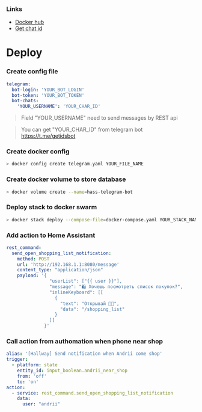 ### Links
- [Docker hub](https://hub.docker.com/r/dassader/hass-telegram-bot)
- [Get chat id](https://t.me/getidsbot)


# Deploy
### Create config file

```yaml
telegram:
  bot-login: 'YOUR_BOT_LOGIN'
  bot-token: 'YOUR_BOT_TOKEN'
  bot-chats:
    'YOUR_USERNAME': 'YOUR_CHAR_ID'
```

> Field "YOUR_USERNAME" need to send messages by REST api

> You can get "YOUR_CHAR_ID" from telegram bot https://t.me/getidsbot 

### Create docker config

```bash
> docker config create telegram.yaml YOUR_FILE_NAME
```

### Create docker volume to store database

```bash
> docker volume create --name=hass-telegram-bot
```

### Deploy stack to docker swarm

```bash
> docker stack deploy --compose-file=docker-compose.yaml YOUR_STACK_NAME
```

### Add action to Home Assistant

```yaml
rest_command:
  send_open_shopping_list_notification:
    method: POST
    url: 'http://192.168.1.1:8080/message'
    content_type: "application/json"
    payload: '{
                "userList": ["{{ user }}"],
                "message": "🛍 Хочешь посмотреть список покупок?",
                "inlineKeyboard": [[
                  {
                    "text": "Открывай 👍🏻",
                    "data": "/shopping_list"
                  }
                ]]
              }'
```

### Call action from authomation when phone near shop

```yaml
alias: '[Hallway] Send notification when Andrii come shop'
trigger:
  - platform: state
    entity_id: input_boolean.andrii_near_shop
    from: 'off'
    to: 'on'
action:
  - service: rest_command.send_open_shopping_list_notification
    data:
      user: "andrii"
```
